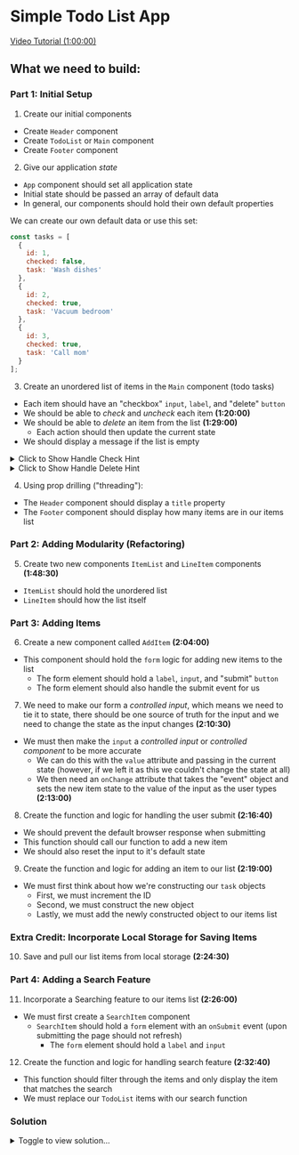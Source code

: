 # Simple Todo List App

[Video Tutorial (1:00:00)](https://www.youtube.com/watch?v=RVFAyFWO4go)

## What we need to build:

### Part 1: Initial Setup

1. Create our initial components
  * Create `Header` component
  * Create `TodoList` or `Main` component
  * Create `Footer` component

2. Give our application _state_
  * `App` component should set all application state
  * Initial state should be passed an array of default data
  * In general, our components should hold their own default properties

We can create our own default data or use this set:
```js
const tasks = [
  {
    id: 1,
    checked: false,
    task: 'Wash dishes'
  },
  {
    id: 2,
    checked: true,
    task: 'Vacuum bedroom'
  },
  {
    id: 3,
    checked: true,
    task: 'Call mom'
  }
];
```

3. Create an unordered list of items in the `Main` component (todo tasks)
  * Each item should have an "checkbox" `input`, `label`, and "delete" `button`
  * We should be able to _check_ and _uncheck_ each item __(1:20:00)__
  * We should be able to _delete_ an item from the list __(1:29:00)__
    * Each action should then update the current state
  * We should display a message if the list is empty

<details>
  <summary>Click to Show Handle Check Hint</summary>
  
  ## Handle Checked
	* if the item id being looped is equal to the id coming in
	* ? create a new object by spreading out the item object being looped and update that items checked value to be the opposite of what it currently is
	* : if not equal, just return the object
</details>

<details>
  <summary>Click to Show Handle Delete Hint</summary>
  
  ## Handle Delete
	* return the items array who's item id being looped is not equal to the id coming in
</details>

4. Using prop drilling ("threading"):
  * The `Header` component should display a `title` property
  * The `Footer` component should display how many items are in our items list

### Part 2: Adding Modularity (Refactoring)

5. Create two new components `ItemList` and `LineItem` components __(1:48:30)__
  * `ItemList` should hold the unordered list
  * `LineItem` should how the list itself

### Part 3: Adding Items

6. Create a new component called `AddItem` __(2:04:00)__
  * This component should hold the `form` logic for adding new items to the list
    * The form element should hold a `label`, `input`, and "submit" `button`
    * The form element should also handle the submit event for us

7. We need to make our form a _controlled input_, which means we need to tie it to state, there should be one source of truth for the input and we need to change the state as the input changes __(2:10:30)__
  * We must then make the `input` a _controlled input_ or _controlled component_ to be more accurate
    * We can do this with the `value` attribute and passing in the current state (however, if we left it as this we couldn't change the state at all)
    * We then need an `onChange` attribute that takes the "event" object and sets the new item state to the value of the input as the user types __(2:13:00)__

8. Create the function and logic for handling the user submit __(2:16:40)__
  * We should prevent the default browser response when submitting
  * This function should call our function to add a new item
  * We should also reset the input to it's default state

9. Create the function and logic for adding an item to our list __(2:19:00)__
  * We must first think about how we're constructing our `task` objects
    * First, we must increment the ID
    * Second, we must construct the new object
    * Lastly, we must add the newly constructed object to our items list

### Extra Credit: Incorporate Local Storage for Saving Items

10. Save and pull our list items from local storage __(2:24:30)__

### Part 4: Adding a Search Feature

11. Incorporate a Searching feature to our items list __(2:26:00)__
  * We must first create a `SearchItem` component
    * `SearchItem` should hold a `form` element with an `onSubmit` event (upon submitting the page should not refresh)
      * The `form` element should hold a `label` and `input`

12. Create the function and logic for handling search feature __(2:32:40)__
  * This function should filter through the items and only display the item that matches the search
  * We must replace our `TodoList` items with our search function

### Solution

<details>
  <summary>Toggle to view solution...</summary>
  
  ### App.js
  ```jsx
  import { useState } from 'react';

  import Header from './components/Header';
  import TodoList from './components/TodoList';
  import Footer from './components/Footer';

  const tasks = [
    {
      id: 1,
      checked: true,
      task: 'Wash dishes'
    },
    {
      id: 2,
      checked: false,
      task: 'Vacuum bedroom'
    },
    {
      id: 3,
      checked: true,
      task: 'Call mom'
    }
  ];

  function App() {
    const [ items, setItems ] = useState(tasks);
    const [ newItem, setNewItem ] = useState('');

    return (
      <AppStyled>
        <Header title="Todo List" />
        <TodoList
          items={items}
          setItems={setItems}
          newItem={newItem}
          setNewItem={setNewItem}
        />
        <Footer length={items.length} />
      </AppStyled>
    );
  }

  export default App;
  ```

  ### Header.js
  ```jsx
  function Header({ title }) {
    return (
      <div>
        <h2>{title}</h2>
      </div>
    );
  }

  Header.defaultProps = {
    title: 'Todo List'
  };

  export default Header;
  ```

  ### TodoList.js
  ```jsx
  function TodoList({ items, setItems, newItem, setNewItem }) {
    // add item
    const addItem = (item) => {
      const id = items.length ? items[items.length - 1].id + 1 : 1;
      const myNewItem = { id: id, checked: false, task: item };
      const listItems = [ ...items, myNewItem ];
      setItems(listItems);
    };

    // handle check
    const handleChecked = (id) => {
      const listItems = items.map((item) => {
        return item.id === id ? { ...item, checked: !item.checked } : item;
      });
      setItems(listItems);
    };

    // handle delete
    const handleDelete = (id) => {
      const listItems = items.filter((item) => {
        return item.id !== id;
      });
      setItems(listItems);
    };

    // handle submit
    const handleSubmit = (e) => {
      e.preventDefault();
      addItem(newItem);
      setNewItem('');
    };

    return (
      <div>
        {/* Add Item Form */}
        <form onSubmit={(e) => handleSubmit(e)}>
          <label style={{ display: 'none' }}>Submit</label>
          <input
            type="text"
            placeholder="Add Item"
            value={newItem}
            onChange={(e) => setNewItem(e.target.value)}
            required
          />
          <button type="submit">Submit</button>
        </form>

        {/* Todo List */}
        <ul>
          {items.map((item) => {
            return (
              <li key={item.id}>
                <input
                  type="checkbox"
                  checked={item.checked}
                  onChange={() => handleChecked(item.id)}
                />
                <label>{item.task}</label>
                <button onClick={() => handleDelete(item.id)}>Delete</button>
              </li>
            );
          })}
        </ul>
      </div>
    );
  }

  export default TodoList;
  ```
  
  ### Footer.js
  ```jsx
  function Footer({ title }) {
    return (
      <div>
        <h2>{length} List Items</h2>
      </div>
    );
  }

  Footer.defaultProps = {
    length: 0
  };

  export default Footer;
  ```
	
</details>